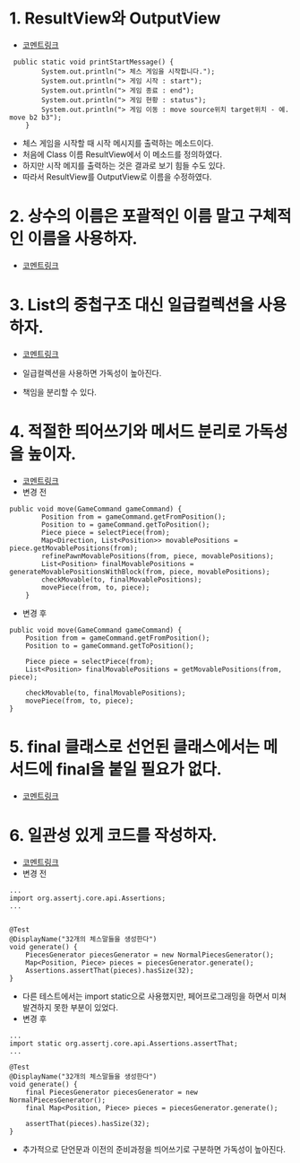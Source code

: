 # 1. ResultView와 OutputView
- [코멘트링크](https://github.com/woowacourse/java-chess/pull/308/files/74e9e81825b8504965accecf67055ee626d008d5#r837385702)
```
 public static void printStartMessage() {
        System.out.println("> 체스 게임을 시작합니다.");
        System.out.println("> 게임 시작 : start");
        System.out.println("> 게임 종료 : end");
        System.out.println("> 게임 현황 : status");
        System.out.println("> 게임 이동 : move source위치 target위치 - 예. move b2 b3");
    }
```
- 체스 게임을 시작할 때 시작 메시지를 출력하는 메소드이다.
- 처음에 Class 이름 ResultView에서 이 메소드를 정의하였다.
- 하지만 시작 메지를 출력하는 것은 결과로 보기 힘들 수도 있다.
- 따라서 ResultView를 OutputView로 이름을 수정하였다.

# 2. 상수의 이름은 포괄적인 이름 말고 구체적인 이름을 사용하자.
- [코멘트링크](https://github.com/woowacourse/java-chess/pull/308/files/74e9e81825b8504965accecf67055ee626d008d5#r837390666)


# 3. List의 중첩구조 대신 일급컬렉션을 사용하자.
- [코멘트링크](https://github.com/woowacourse/java-chess/pull/308/files/74e9e81825b8504965accecf67055ee626d008d5#r837396855)

- 일급컬렉션을 사용하면 가독성이 높아진다.
- 책임을 분리할 수 있다.

# 4. 적절한 띄어쓰기와 메서드 분리로 가독성을 높이자.
- [코멘트링크](https://github.com/woowacourse/java-chess/pull/308/files/74e9e81825b8504965accecf67055ee626d008d5#r837415342)
- 변경 전
```
public void move(GameCommand gameCommand) {
        Position from = gameCommand.getFromPosition();
        Position to = gameCommand.getToPosition();
        Piece piece = selectPiece(from);
        Map<Direction, List<Position>> movablePositions = piece.getMovablePositions(from);
        refinePawnMovablePositions(from, piece, movablePositions);
        List<Position> finalMovablePositions = generateMovablePositionsWithBlock(from, piece, movablePositions);
        checkMovable(to, finalMovablePositions);
        movePiece(from, to, piece);
    }
```
- 변경 후
```
public void move(GameCommand gameCommand) {
    Position from = gameCommand.getFromPosition();
    Position to = gameCommand.getToPosition();

    Piece piece = selectPiece(from);
    List<Position> finalMovablePositions = getMovablePositions(from, piece);

    checkMovable(to, finalMovablePositions);
    movePiece(from, to, piece);
}
```

# 5. final 클래스로 선언된 클래스에서는 메서드에 final을 붙일 필요가 없다.
- [코멘트링크](https://github.com/woowacourse/java-chess/pull/308/files/74e9e81825b8504965accecf67055ee626d008d5#r837413056)

# 6. 일관성 있게 코드를 작성하자.
- [코멘트링크](https://github.com/woowacourse/java-chess/pull/308/files/74e9e81825b8504965accecf67055ee626d008d5#r837424940)
- 변경 전
```
...
import org.assertj.core.api.Assertions;
...


@Test
@DisplayName("32개의 체스말들을 생성한다")
void generate() {
    PiecesGenerator piecesGenerator = new NormalPiecesGenerator();
    Map<Position, Piece> pieces = piecesGenerator.generate();
    Assertions.assertThat(pieces).hasSize(32);
}
```
- 다른 테스트에서는 import static으로 사용했지만, 페어프로그래밍을 하면서 미쳐 발견하지 못한 부분이 있었다.
- 변경 후
```
...
import static org.assertj.core.api.Assertions.assertThat;
...

@Test
@DisplayName("32개의 체스말들을 생성한다")
void generate() {
    final PiecesGenerator piecesGenerator = new NormalPiecesGenerator();
    final Map<Position, Piece> pieces = piecesGenerator.generate();

    assertThat(pieces).hasSize(32);
}
```
- 추가적으로 단언문과 이전의 준비과정을 띄어쓰기로 구분하면 가독성이 높아진다.
